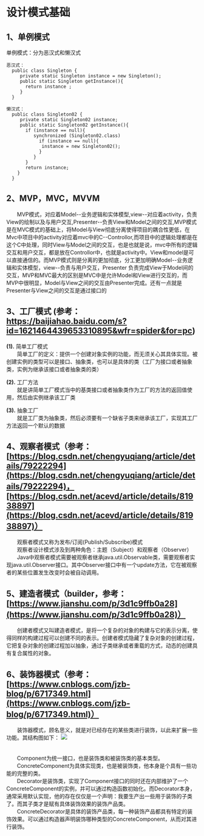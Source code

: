 # 设计模式基础 #

1、单例模式
-------------

  单例模式：分为恶汉式和懒汉式   

    恶汉式：
      public class Singleton {   
         private static Singleton instance = new Singleton();   
         public static Singleton getInstance(){   
           return instance ;    
         }
      }

    懒汉式：
      public class Singleton02 {
         private static Singleton02 instance;
         public static Singleton02 getInstance(){
           if (instance == null){
              synchronized (Singleton02.class)
                if (instance == null){
                 instance = new Singleton02();
                }     
              }     
           }        
           return instance;  
        } 
      }

2、MVP，MVC，MVVM
-------------

  &emsp;&emsp;MVP模式，对应着Model--业务逻辑和实体模型,view--对应着activity，负责View的绘制以及与用户交互,Presenter--负责View和Model之间的交互,MVP模式是在MVC模式的基础上，将Model与View彻底分离使得项目的耦合性更低，在Mvc中项目中的activity对应着mvc中的C--Controllor,而项目中的逻辑处理都是在这个C中处理，同时View与Model之间的交互，也是也就是说，mvc中所有的逻辑交互和用户交互，都是放在Controllor中，也就是activity中。View和model是可以直接通信的。而MVP模式则是分离的更加彻底，分工更加明确Model--业务逻辑和实体模型，view--负责与用户交互，Presenter 负责完成View于Model间的交互，MVP和MVC最大的区别是MVC中是允许Model和View进行交互的，而MVP中很明显，Model与View之间的交互由Presenter完成。还有一点就是Presenter与View之间的交互是通过接口的


3、工厂模式 (参考：https://baijiahao.baidu.com/s?id=1621464439653310895&wfr=spider&for=pc)
-------------

  **(1).** 简单工厂模式  
  &emsp;&emsp;简单工厂的定义：提供一个创建对象实例的功能，而无须关心其具体实现。被创建实例的类型可以是接口、抽象类，也可以是具体的类（工厂为接口或者抽象类，实例为继承该接口或者抽象类的类）

  **(2).** 工厂方法  
  &emsp;&emsp;就是讲简单工厂模式当中的基类接口或者抽象类作为工厂的方法的返回值使用，然后由实例继承该工厂类

  **(3).** 抽象工厂  
  &emsp;&emsp;就是工厂类为抽象类，然后必须要有一个缺省子类来继承该工厂，实现其工厂方法返回一个默认的数据


4、观察者模式（参考：[https://blog.csdn.net/chengyuqiang/article/details/79222294](https://blog.csdn.net/chengyuqiang/article/details/79222294)，[https://blog.csdn.net/acevd/article/details/81938897](https://blog.csdn.net/acevd/article/details/81938897)）
-------------

  &emsp;&emsp;观察者模式又称为发布/订阅(Publish/Subscribe)模式  
  &emsp;&emsp;观察者设计模式涉及到两种角色：主题（Subject）和观察者（Observer）  
  &emsp;&emsp;Java中观察者模式需要被观察者继承java.util.Observable类，需要观察者实现java.util.Observer接口。其中Observer接口中有一个update方法，它在被观察者的某些位置发生改变时会被自动调用。

5、建造者模式（builder，参考：[https://www.jianshu.com/p/3d1c9ffb0a28](https://www.jianshu.com/p/3d1c9ffb0a28)）
-------------

  &emsp;&emsp;创建者模式又叫建造者模式，是将一个复杂的对象的构建与它的表示分离，使得同样的构建过程可以创建不同的表示。创建者模式隐藏了复杂对象的创建过程，它把复杂对象的创建过程加以抽象，通过子类继承或者重载的方式，动态的创建具有复合属性的对象。

6、装饰器模式（参考：[https://www.cnblogs.com/jzb-blog/p/6717349.html](https://www.cnblogs.com/jzb-blog/p/6717349.html)）
-------------

   &emsp;&emsp;装饰器模式，顾名思义，就是对已经存在的某些类进行装饰，以此来扩展一些功能。其结构图如下：
![](https://images2015.cnblogs.com/blog/815220/201704/815220-20170416031217864-1019073972.png)  
　　　　　　

   &emsp;&emsp;Component为统一接口，也是装饰类和被装饰类的基本类型。  
   &emsp;&emsp;ConcreteComponent为具体实现类，也是被装饰类，他本身是个具有一些功能的完整的类。   
   &emsp;&emsp;Decorator是装饰类，实现了Component接口的同时还在内部维护了一个ConcreteComponent的实例，并可以通过构造函数初始化。而Decorator本身，通常采用默认实现，他的存在仅仅是一个声明：我要生产出一些用于装饰的子类了。而其子类才是赋有具体装饰效果的装饰产品类。  
   &emsp;&emsp;ConcreteDecorator是具体的装饰产品类，每一种装饰产品都具有特定的装饰效果。可以通过构造器声明装饰哪种类型的ConcreteComponent，从而对其进行装饰。  

  